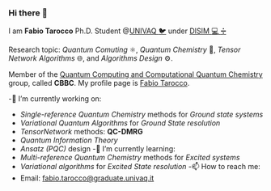 ### Hi there 👋
I am **Fabio Tarocco**
Ph.D. Student @[UNIVAQ :bird:](https://www.univaq.it/) under [DISIM :computer: :heavy_division_sign:](https://www.disim.univaq.it/)

Research topic: *Quantum Comuting* ⚛️, *Quantum Chemistry* 🧪, *Tensor Network Algorithms* 🌐, and  *Algorithms Design* ⚙️.

Member of the [Quantum Computing and Computational Quantum Chemistry](https://dsfc.univaq.it/cbbc/) group, called **CBBC**.
My profile page is [Fabio Tarocco](https://dsfc.univaq.it/cbbc/index.php/quantum-computation-team/fabio-tarocco).

-🔭 I’m currently working on:
  - *Single-reference Quantum Chemistry* methods for *Ground state systems*
  - *Variational Quantum Algorithms* for *Ground State resolution*
  - *TensorNetwork* methods: **QC-DMRG**
  - *Quantum Information Theory*
  - *Ansatz (PQC)* design 
-🌱 I’m currently learning:
  - *Multi-reference Quantum Chemistry* methods for *Excited systems*
  - *Variational algorithms* for *Excited State resolution*
-📫 How to reach me:
  - Email: [fabio.tarocco@graduate.univaq.it](fabio.tarocco@graduate.univaq.it)
<!--
**FabioTarocco/FabioTarocco** is a ✨ _special_ ✨ repository because its `README.md` (this file) appears on your GitHub profile.

Here are some ideas to get you started:

- 🔭 I’m currently working on ...
- 🌱 I’m currently learning ...
- 👯 I’m looking to collaborate on ...
- 🤔 I’m looking for help with ...
- 💬 Ask me about ...
- 📫 How to reach me: ...
- 😄 Pronouns: ...
- ⚡ Fun fact: ...
-->
